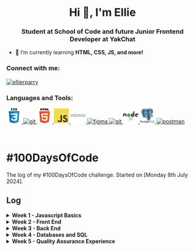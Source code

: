 <h1 align="center">Hi 👋, I'm Ellie</h1>
<h3 align="center">Student at School of Code and future Junior Frontend Developer at YakChat</h3>

- 🌱 I’m currently learning **HTML, CSS, JS, and more!**

<h3 align="left">Connect with me:</h3>
<p align="left">
  <a href="https://linkedin.com/in/ellierparry" target="blank"><img align="center" src="https://raw.githubusercontent.com/rahuldkjain/github-profile-readme-generator/master/src/images/icons/Social/linked-in-alt.svg" alt="ellierparry" height="30" width="40" /></a>
</p>

<h3 align="left">Languages and Tools:</h3>
<p align="left">
  <a href="https://www.w3schools.com/css/" target="_blank" rel="noreferrer"> <img src="https://raw.githubusercontent.com/devicons/devicon/master/icons/css3/css3-original-wordmark.svg" alt="css3" width="40" height="40"/> </a>
  <a href="https://git-scm.com/" target="_blank" rel="noreferrer"> <img src="https://www.vectorlogo.zone/logos/git-scm/git-scm-icon.svg" alt="git" width="40" height="40"/> </a> <a href="https://www.w3.org/html/" target="_blank" rel="noreferrer"> <img src="https://raw.githubusercontent.com/devicons/devicon/master/icons/html5/html5-original-wordmark.svg" alt="html5" width="40" height="40"/> </a>
  <a href="https://developer.mozilla.org/en-US/docs/Web/JavaScript" target="_blank" rel="noreferrer"> <img src="https://raw.githubusercontent.com/devicons/devicon/master/icons/javascript/javascript-original.svg" alt="javascript" width="40" height="40"/> </a>
  <a href="https://expressjs.com" target="_blank" rel="noreferrer"> <img src="https://raw.githubusercontent.com/devicons/devicon/master/icons/express/express-original-wordmark.svg" alt="express" width="40" height="40"/> </a>
  <a href="https://www.figma.com/" target="_blank" rel="noreferrer"> <img src="https://www.vectorlogo.zone/logos/figma/figma-icon.svg" alt="figma" width="40" height="40"/> </a> <a href="https://git-scm.com/" target="_blank" rel="noreferrer"> <img src="https://www.vectorlogo.zone/logos/git-scm/git-scm-icon.svg" alt="git" width="40" height="40"/> </a>
  <a href="https://nodejs.org" target="_blank" rel="noreferrer"> <img src="https://raw.githubusercontent.com/devicons/devicon/master/icons/nodejs/nodejs-original-wordmark.svg" alt="nodejs" width="40" height="40"/> </a>
  <a href="https://www.postgresql.org" target="_blank" rel="noreferrer"> <img src="https://raw.githubusercontent.com/devicons/devicon/master/icons/postgresql/postgresql-original-wordmark.svg" alt="postgresql" width="40" height="40"/> </a>
  <a href="https://postman.com" target="_blank" rel="noreferrer"> <img src="https://www.vectorlogo.zone/logos/getpostman/getpostman-icon.svg" alt="postman" width="40" height="40"/> </a>
  
</p>
<br>
<h1>#100DaysOfCode</h1>

The log of my #100DaysOfCode challenge. Started on [Monday 8th July 2024].

## Log

<details>
<summary><b>Week 1 - Javascript Basics</b></summary>

### Day 1 - Intro to JS, and all things code!
Day 1, my first day at School of Code! After being away last week and catching up on the onboarding tasks, I felt ready to jump straight into learning code.
This week we're covering the basics of JavaScript through a the lens of a software engineer. Very excited but a little nervous.
By the end of the week I hope to be more confident in my code (as at the moment I know very basic HTML and CSS) and more confident in myself :).

### Day 2 - Objects and Arrays
Day 2 involved another day exploring JS. Today the topics were objects and arrays...

### Day 3 - Debugging and functions, functions, functions!
Today was day 3 of SoC, and my first full 9-5 day. Our tasks today included learning how to debug using console.log() and Chrome DevTools. Both were incredibly useful when completing the projects I was given.
Learning how to tag issues on github with the "bug" label and then fix these bugs directly when committing was an interesting glimpse into the coding work that happens in industry. 

### Day 4 - Very first Hackathon
Today is the day to start my first group project. We are building a rock, paper, scissors game using JS. So far this has proved to be challenging.
My team and I understand the basics and concepts of JS, but struggled with the best way to plan out how we tackle the game.
Eventually by the end of the session we got to a place where we have something that (kind of) works, although tomorrow we will have a big job trying to straighten everything out.
Hopefully a good nights sleep will help!

### Day 5 - Rock, Paper, Scissors!
My first SoC week complete! Today I finished off my rock, paper, scissors hackathon project with my team and presented it to Cohort#17.
Presenting and public speaking is not something that I enjoy, so I'm very pleased and proud that it went well. Our project worked really well, was structured nicely, and more importantly we were proud of what we had achieved.
Feedback to my team included very neat code (yay!), good and clear communication, but not to be too hard on ourselves. Overall very pleased with this week, I'm looking forward to seeing what comes next :).
</details>

<details>
<summary><b>Week 2 - Front End</b></summary>

### Day 8 - Graduation!
Although today was a very busy day, I still managed to squeeze in a little bit of coding :). I spent an hour on the SoC intro to the DOM workshop to get ready for the week. So far so good, just need to remember to use document. before using the functions like getElementById, for example.

### Day 9 - Frontend Development Week
First day back at SoC after the weekend and this week I will be covering all things frontend. Today we went through the Document Object Model (DOM), the importance of semantic HTML, and then started building a quiz website project with my new team for this week.
I also went through debugging with Chrome DevTools with my mentor which was very helpful, I plan to implement this throughout my projects to get comfortable with DevTools.

### Day 10 - Connecting HTML with JS
Today we made good progress with our quiz app. We pretty much finalised the html and css files and made a start on connecting it with our JS. At the moment this feels very out of reach and challenging, but a challenge I'm enjoying. My team have been brilliant at helping each other along and
making sure everyone has a good understanding of the code before moving forward. Feeling very optimistic.

### Day 11 -  Graduation #2
Thursday brought with it another graduation, this time for family. I didn't manage to get done as much as I would have liked in the evening, but I was still able to go through the code that was written by my team during the bootcamp session.

### Day 12 - QuizAcademy finish!
Quiz Academy app finished! This week was very rewarding getting our quiz app to work. Having not been in yesterday, I was concerned that I may have felt left behind but that was not the case, my team went through every bit of new code so I understood. We presented to the rest of the bootcampers
and recieved some good feedback on our code, final product, and presentation, so all in all week 2 has been a success. Bring on week 3!
</details>


<details>
<summary><b>Week 3 - Back End</b></summary>

### Day 14 - Backend begins
The first day of backend! So far back end was not what I was expecting. Whilst being as challenging as I expected, it was far more enjoyable than what I thought it would be. Today I learned about node.js, npm, .json, and using node express.
By the end of the week I hope to be able to successfully complete the different types of requests, such as GET and POST requests.

### Day 15 - All about APIs
Today we started our project for the week! This week we are aiming to create our own REST API using node.js and Express. I expect this will be a challenging task, as so far I've been used to having a visual product. I think this project will test me but
I'm excited to see how far it can push me.

### Day 16 - GET, PUT, POST
I made some good progress on my understanding of completing the different kinds of requests (GET, PUT, POST, etc.). I successfully applied these to the project and I think I'm slowly starting to get the hang of it all.

### Day 17 - File systems in JS
Today I spent the morning continuing with our project, made some good progress, then spent the rest of the session completing a workshop on using the file system in node.js. This I found very challenging, we weren't able to complete the first ticket as we had so many errors, but after a discussion on the SoC slack, it is starting to make a little more sense. Looking forward to finishing up the REST API tomorrow and presenting it to the rest of the cohort.

### Day 18 - Backend Hackathon
Final day of the week and today is hackathon presentation day! This week has been tough, and a change from familiarity but I have enjoyed it far more than expected. The presentation went well, the team and I got good feedback. We almost finished all the tasks (GET, POST, PUT requests), but didn't manage to finish the DELETE request. Today, I also had a productive meeting with my mentor.
</details>

<details>
<summary><b>Week 4 - Databases and SQL</b></summary>

### Day 21 - Recap of backend
Monday marked the first day of database week, but instead of jumping straight in, we are going back over the fundamentals of last week's backend project. This should set us up nicely to be able to incorporate it with what we learn in SQL this week when we start the hackathon.

### Day 22 - SQL!
Today I started learning SQL. So far, it feels like a very nice language to use - it's very readable and logical. I have completed a few basic SQL workshops to start this week off. I'm hoping by the end of this week I will feel more confident with backend code.

### Day 23 - SQL Murder Mystery
Within the bootcamp, my team and I were tasked with solving a murder using SQL. It was a great way to put our newly found SQL skills to the test and cement our knowledge. It was a fab game, and everyone enjoyed playing it. After this, I had another online SQL workshop to complete. This has left me feeling more confident with SQL.

### Day 24 - SQL and REST API
Today was the day we connected SQL to everything we had done last week. As part of this weeks hackathon, we are connecting a REST API to a database using Postgres. This so far has been challenging, but a great way to recap last weeks skills. Bring on tomorrow!

### Day 25 - SQL and REST API continued
The time came around to yet again present the team's project to the cohort. We managed to complete most of the requests in time for the demo which was great. The presentation went well, the team and I had great feedback, and I was proud of what we had achieved this week.

</details>

<details>
<summary><b>Week 5 - Quality Assurance Experience</b></summary>

### Day 28 - Testing testing, 1 2 3
The first day of testing! Today we delved into the world of testing by starting with a workshop on uni testing. This involved writing basic tests for a calculator app and ensuring that they pass. 

### Day 29 - 
Today we 

### Day 30 - TDD
Today we had another talk by expert QA engineers about the use of testing within the industry. It was incredibly interesting to hear the importance of testing, and the issues and problems that can arise if not completed. After this my team and I completed a workshop on linking our knowledge of backend API and testing. This was a fun challenge, as it gave another chance to recap our skills from previous weeks.

### Day 31 - End to end testing


### Day 32 - CodeWars Hackathon
For this weeks hackathon we were tasked with creating a code kata for the other bootcampers to have a go at. 

</details>



